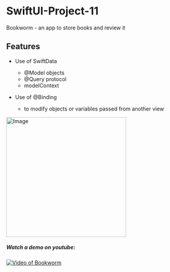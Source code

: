 # SwiftUI-Project-11
Bookworm - an app to store books and review it

## Features

- Use of SwiftData
    - @Model objects
    - @Query protocol
    - modelContext


- Use of @Binding
  - to modify objects or variables passed from another view


<img width="319" alt="Image" src="https://github.com/user-attachments/assets/7df05ab2-a06b-4ad0-9b75-4258e645f19f" />

##### Watch a demo on youtube:

[![Video of Bookworm](https://img.youtube.com/vi/d7KOAGcNtiA/0.jpg)](https://www.youtube.com/watch?v=d7KOAGcNtiA)
